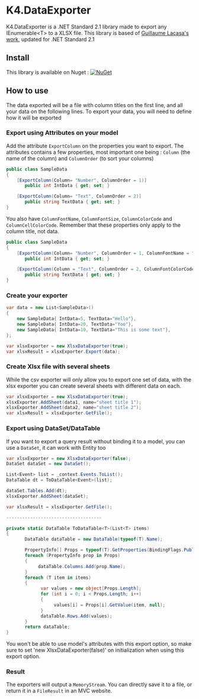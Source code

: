 # K4.DataExporter
K4.DataExporter is a .NET Standard 2.1 library made to export any IEnumerable&lt;T> to a XLSX file.
This library is based of [Guillaume Lacasa's work](https://github.com/pericia/Pericia.DataExport), updated for .NET Standard 2.1

## Install 

This library is available on Nuget : [![NuGet](https://img.shields.io/nuget/v/K4.DataExporter.svg)](https://www.nuget.org/packages/K4.DataExporter/)

## How to use

The data exported will be a file with column titles on the first line, and all your data on the following lines.
To export your data, you will need to define how it will be exported

### Export using Attributes on your model

Add the attribute `ExportColumn` on the properties you want to export. The attributes contains a few properties, most important one being : `Column` (the name of the column) and `ColumnOrder` (to sort your columns)
```cs
public class SampleData
{
    [ExportColumn(Column= "Number", ColumnOrder = 1)]
       public int IntData { get; set; }

    [ExportColumn(Column= "Text", ColumnOrder = 2)]
       public string TextData { get; set; }
}
```
You also have `ColumnFontName`, `ColumnFontSize`, `ColumnColorCode` and `ColumnCellColorCode`. Remember that these properties only apply to the column title, not data.
```cs
public class SampleData
{
    [ExportColumn(Column= "Number", ColumnOrder = 1, ColumnFontName = "Verdana", ColumnFontColorCode = "FFFFFF", ColumnFontSize = 15, ColumnCellColorCode = "000000")]
       public int IntData { get; set; }

    [ExportColumn(Column = "Text", ColumnOrder = 2, ColumnFontColorCode = "00FF00", ColumnFontSize = 20)]
       public string TextData { get; set; }
}
```
### Create your exporter

```cs
var data = new List<SampleData>()
{
    new SampleData{ IntData=5, TextData="Hello"},
    new SampleData{ IntData=20, TextData="Yoo"},
    new SampleData{ IntData=10, TextData="This is some text"},
};

var xlsxExporter = new XlsxDataExporter(true);
var xlsxResult = xlsxExporter.Export(data);
```
### Create Xlsx file with several sheets

While the csv exporter will only allow you to export one set of data, with the xlsx exporter you can create several sheets with different data on each.
```cs
var xlsxExporter = new XlsxDataExporter(true);
xlsxExporter.AddSheet(data1, name="sheet title 1");
xlsxExporter.AddSheet(data2, name="sheet title 2");
var xlsxResult = xlsxExporter.GetFile();
```

### Export using DataSet/DataTable

If you want to export a query result without binding it to a model, you can use a `DataSet`, it can work with Entity too
```cs
var xlsxExporter = new XlsxDataExporter(false);
DataSet dataSet = new DataSet();

List<Event> list = _context.Events.ToList();
DataTable dt = ToDataTable<Event>(list);

dataSet.Tables.Add(dt);
xlsxExporter.AddSheet(dataSet);

var xlsxResult = xlsxExporter.GetFile();

------------------------------------

private static DataTable ToDataTable<T>(List<T> items)
{
       DataTable dataTable = new DataTable(typeof(T).Name);

       PropertyInfo[] Props = typeof(T).GetProperties(BindingFlags.Public | BindingFlags.Instance);
       foreach (PropertyInfo prop in Props)
       {
            dataTable.Columns.Add(prop.Name);
       }
       foreach (T item in items)
       {
             var values = new object[Props.Length];
             for (int i = 0; i < Props.Length; i++)
             {
                  values[i] = Props[i].GetValue(item, null);
             }
             dataTable.Rows.Add(values);
       }
       return dataTable;
}
```

You won't be able to use model's attributes with this export option, so make sure to set 'new XlsxDataExporter(false)'  on initialization when using this export option.

### Result

The exporters will output a `MemoryStream`. You can directly save it to a file, or return it in a `FileResult` in an MVC website.
